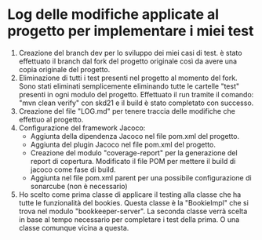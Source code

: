 # Log delle modifiche applicate al progetto per implementare i miei test

1. Creazione del branch dev per lo sviluppo dei miei casi di test. 
   è stato effettuato il branch dal fork del progetto originale così da avere una copia originale del progetto.
2. Eliminazione di tutti i test presenti nel progetto al momento del fork.
Sono stati eliminati semplicemente eliminando tutte le cartelle "test" presenti in ogni modulo del progetto.
Effettuato il run tramite il comando: "mvn clean verify" con skd21 e il build è stato completato con successo.
3. Creazione del file "LOG.md" per tenere traccia delle modifiche che effettuo al progetto.
4. Configurazione del framework Jacoco:
   - Aggiunta della dipendenza Jacoco nel file pom.xml del progetto.
   - Aggiunta del plugin Jacoco nel file pom.xml del progetto.
   - Creazione del modulo "coverage-report" per la generazione del report di copertura. Modificato il file POM per mettere il build di jacoco come fase di build.
   - Aggiunta nel file pom.xml parent per una possibile configurazione di sonarcube (non è necessario)
5. Ho scelto come prima classe di applicare il testing alla classe che ha tutte le funzionalità del bookies.
   Questa classe è la "BookieImpl" che si trova nel modulo "bookkeeper-server".
   La seconda classe verrà scelta in base al tempo necessario per completare i test della prima. O una classe comunque vicina a questa.